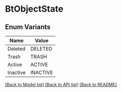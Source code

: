 # BtObjectState

## Enum Variants

| Name | Value |
|---- | -----|
| Deleted | DELETED |
| Trash | TRASH |
| Active | ACTIVE |
| Inactive | INACTIVE |


[[Back to Model list]](../README.md#documentation-for-models) [[Back to API list]](../README.md#documentation-for-api-endpoints) [[Back to README]](../README.md)


